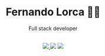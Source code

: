 <div align="center">
    <h1>Fernando Lorca 🐱‍💻</h1>
    <p>Full stack developer</p>
</div>
<br>
<div align="center">
    <a href="https://www.linkedin.com/in/fernando-lorca-pinto-8b459119b/" target="_blank">
        <img src="https://img.shields.io/badge/linkedin-0A66C2?style=for-the-badge&logo=linkedin&logoColor=white" />
    </a>
    <img src="https://img.shields.io/badge/repositories-181717?style=for-the-badge&logo=github&logoColor=white" />
    <img src="https://img.shields.io/badge/email-EA4335?style=for-the-badge&logo=gmail&logoColor=white" />
</div>
